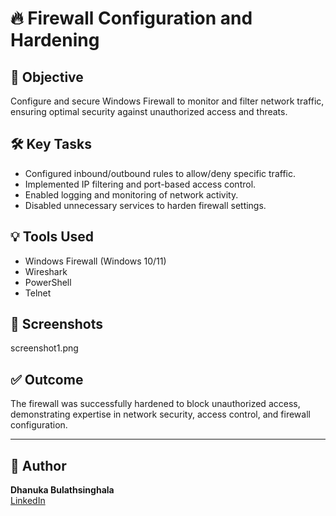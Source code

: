 # 🔥 Firewall Configuration and Hardening

## 🎯 Objective
Configure and secure Windows Firewall to monitor and filter network traffic, ensuring optimal security against unauthorized access and threats.

## 🛠️ Key Tasks
- Configured inbound/outbound rules to allow/deny specific traffic.
- Implemented IP filtering and port-based access control.
- Enabled logging and monitoring of network activity.
- Disabled unnecessary services to harden firewall settings.

## 💡 Tools Used
- Windows Firewall (Windows 10/11)
- Wireshark
- PowerShell
- Telnet

## 📸 Screenshots
screenshot1.png

## ✅ Outcome
The firewall was successfully hardened to block unauthorized access, demonstrating expertise in network security, access control, and firewall configuration.

---

## 📎 Author
**Dhanuka Bulathsinghala**  
[LinkedIn]([https://www.linkedin.com/in/YOUR_USERNAME](https://www.linkedin.com/in/dhanuka-bulathsinghala-a67022105/))  
